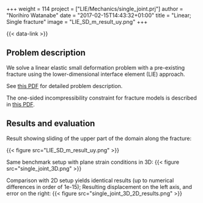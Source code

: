 +++
weight = 114
project = ["LIE/Mechanics/single_joint.prj"]
author = "Norihiro Watanabe"
date = "2017-02-15T14:43:32+01:00"
title = "Linear; Single fracture"
image = "LIE_SD_m_result_uy.png"
+++

{{< data-link >}}

## Problem description

We solve a linear elastic small deformation problem with a pre-existing fracture using the lower-dimensional interface element (LIE) approach.

See [this PDF](LIE_small_deformation.pdf) for detailed problem description.

The one-sided incompressibility constraint for fracture models is described in
[this PDF](LIE_fracture_incompressibility.pdf).

## Results and evaluation

Result showing sliding of the upper part of the domain along the fracture:

{{< figure src="LIE_SD_m_result_uy.png" >}}

Same benchmark setup with plane strain conditions in 3D:
{{< figure src="single_joint_3D.png" >}}

Comparison with 2D setup yields identical results (up to numerical differences
in order of 1e-15); Resulting displacement on the left axis, and error on the
right:
{{< figure src="single_joint_3D_2D_results.png" >}}
